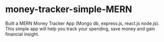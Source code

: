 # money-tracker-simple-MERN
Built a MERN Money Tracker App (Mongo db, express.js, react.js node.js). This simple app will help you track your spending, save money and gain financial insight.
